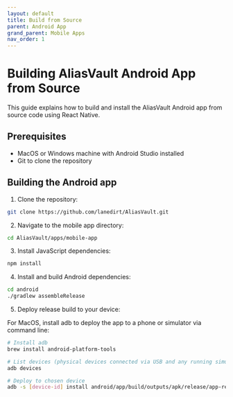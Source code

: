 ```yaml
---
layout: default
title: Build from Source
parent: Android App
grand_parent: Mobile Apps
nav_order: 1
---
```


# Building AliasVault Android App from Source

This guide explains how to build and install the AliasVault Android app from source code using React Native.

## Prerequisites

- MacOS or Windows machine with Android Studio installed
- Git to clone the repository

## Building the Android app

1. Clone the repository:
```bash
git clone https://github.com/lanedirt/AliasVault.git
```

2. Navigate to the mobile app directory:
```bash
cd AliasVault/apps/mobile-app
```

3. Install JavaScript dependencies:
```bash
npm install
```

4. Install and build Android dependencies:
```bash
cd android
./gradlew assembleRelease
```

5. Deploy release build to your device:

For MacOS, install adb to deploy the app to a phone or simulator via command line:
```bash
# Install adb
brew install android-platform-tools

# List devices (physical devices connected via USB and any running simulators)
adb devices

# Deploy to chosen device
adb -s [device-id] install android/app/build/outputs/apk/release/app-release.apk
```

